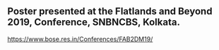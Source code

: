 ## Poster presented at the Flatlands and Beyond 2019, Conference, SNBNCBS, Kolkata.
https://www.bose.res.in/Conferences/FAB2DM19/

